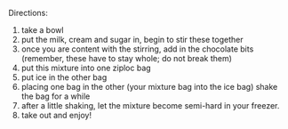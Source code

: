 Directions:
1. take a bowl
2. put the milk, cream and sugar in, begin to stir these together
3. once you are content with the stirring, add in the chocolate bits (remember, these have to stay whole; do not break them)
4. put this mixture into one ziploc bag
5. put ice in the other bag
6. placing one bag in the other (your mixture bag into the ice bag) shake the bag for a while
7. after a little shaking, let the mixture become semi-hard in your freezer. 
8. take out and enjoy!